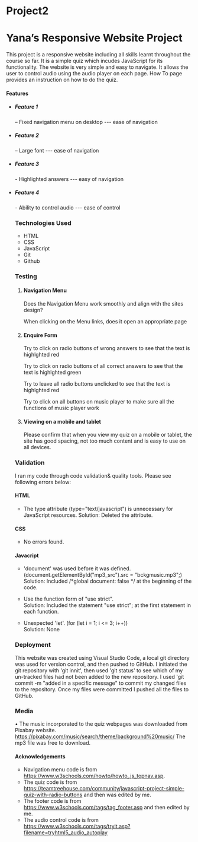 # Project2
# Yana’s Responsive Website Project
This project is a responsive website including all skills learnt throughout the course so far. 
It is a simple quiz which incudes JavaScript for its functionality.
The website is very simple and easy to navigate.
It allows the user to control audio using the audio player on each page.
How To page provides an instruction on how to do the quiz.

#### Features

<ul>
<li><h5>Feature 1</h5> – Fixed navigation menu on desktop --- ease of navigation</li>
<li><h5>Feature 2</h5> – Large font --- ease of navigation</li>
<li><h5>Feature 3</h5> - Highlighted answers --- easy of navigation</li>
<li><h5>Feature 4</h5> - Ability to control audio --- ease of control</li>

### Technologies Used

<ul>
<li>HTML</li>
<li>CSS</li>
<li>JavaScript</li>
<li>Git</li>
<li>Github</li>
</ul>

### Testing

<ol>
<li><h4>Navigation Menu</h4>
<p>Does the Navigation Menu work smoothly and align with the sites design?</p>
<p>When clicking on the Menu links, does it open an appropriate page</p>
</li>
<li><h4>Enquire Form</h4>
<p>Try to click on radio buttons of wrong answers to see that the text is highlghted red</p>
<p>Try to click on radio buttons of all correct answers to see that the text is highlghted green</p>
<p>Try to leave all radio buttons unclicked to see that the text is highlghted red</p>
<p>Try to click on all buttons on music player to make sure all the functions of music player work</p></li>
<li><h4>Viewing on a mobile and tablet</h4>
<p>Please confirm that when you view my quiz on a mobile or tablet, the site has good spacing, not too much content and is easy to use on all devices.</p>
</li>
</ol>

### Validation
<p>I ran my code through code validation& quality tools. Please see following errors below:</p> 

#### HTML
 - The type attribute (type="text/javascript") is unnecessary for JavaScript resources.
Solution: Deleted the attribute.
</li>

#### CSS
 - No errors found.

#### Javacript

 - 'document' was used before it was defined. (document.getElementById("mp3_src").src = "bckgmusic.mp3";)<br>
 Solution: Included /*global document: false */ at the beginning of the code.

 - Use the function form of "use strict".<br>
 Solution: Included the statement "use strict"; at the first statement in each function.

 - Unexpected 'let'. (for (let i = 1; i <= 3; i++)) <br>
  Solution: None

### Deployment

This website was created using Visual Studio Code, a local git directory was used for version control, and then pushed to GitHub. 
I initiated the git repository with 'git innit', then used 'git status' to see which of my un-tracked files had not been added to the new repository. 
I used 'git commit -m "added in a specific message" to commit my changed files to the repository. Once my files were committed I pushed all the files to GitHub.


### Media

•	The music incorporated to the quiz webpages was downloaded from Pixabay website. https://pixabay.com/music/search/theme/background%20music/
The mp3 file was free to download.

#### Acknowledgements

- Navigation menu code is from https://www.w3schools.com/howto/howto_js_topnav.asp.
- The quiz code is from https://teamtreehouse.com/community/javascript-project-simple-quiz-with-radio-buttons and then was edited by me.
- The footer code is from https://www.w3schools.com/tags/tag_footer.asp and then edited by me.
- The audio control code is from https://www.w3schools.com/tags/tryit.asp?filename=tryhtml5_audio_autoplay
